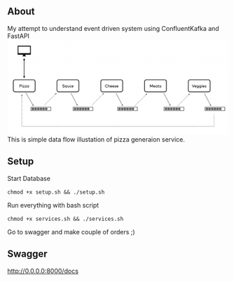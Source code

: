 ## About
My attempt to understand event driven system using ConfluentKafka and FastAPI
![flow ilustration](./static/random-pizza-generator.png)
This is simple data flow illustation of pizza generaion service.


## Setup
Start Database
```
chmod +x setup.sh && ./setup.sh
```
Run everything with bash script
```
chmod +x services.sh && ./services.sh
```
Go to swagger and make couple of orders ;)


## Swagger
http://0.0.0.0:8000/docs

